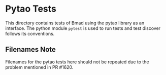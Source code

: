 # Pytao Tests
This directory contains tests of Bmad using the pytao library as an interface.
The python module `pytest` is used to run tests and test discover follows its conventions.

## Filenames Note
Filenames for the pytao tests here should not be repeated due to the problem mentioned in PR #1620.